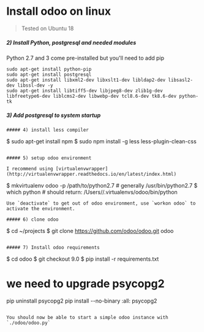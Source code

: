 # Install odoo on linux

> Tested on Ubuntu 18


##### 2) Install Python, postgresql and needed modules

Python 2.7 and 3 come pre-installed  but you'll need to add pip

```
sudo apt-get install python-pip
sudo apt-get install postgresql
sudo apt-get install libxml2-dev libxslt1-dev libldap2-dev libsasl2-dev libssl-dev -y
sudo apt-get install libtiff5-dev libjpeg8-dev zlib1g-dev libfreetype6-dev liblcms2-dev libwebp-dev tcl8.6-dev tk8.6-dev python-tk
```

##### 3) Add postgresql to system startup

```
##### 4) install less compiler

```
$ sudo apt-get install npm
$ sudo npm install -g less less-plugin-clean-css
```

##### 5) setup odoo environment

I recommend using [virtualenvwrapper](http://virtualenvwrapper.readthedocs.io/en/latest/index.html)

```
$ mkvirtualenv odoo -p /path/to/python2.7  # generally /usr/bin/python2.7
$ which python  # should return:
/Users/<user>/.virtualenvs/odoo/bin/python
```
Use `deactivate` to get out of odoo environment, use `workon odoo` to activate the environment.

##### 6) clone odoo

```
$ cd ~/projects
$ git clone https://github.com/odoo/odoo.git odoo
```

##### 7) Install odoo requirements

```
$ cd odoo
$ git checkout 9.0
$ pip install -r requirements.txt

# we need to upgrade psycopg2
pip uninstall psycopg2
pip install --no-binary :all: psycopg2
```

You should now be able to start a simple odoo instance with `./odoo/odoo.py`

